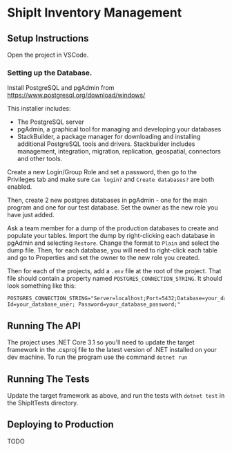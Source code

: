 # ShipIt Inventory Management

## Setup Instructions
Open the project in VSCode.

### Setting up the Database.

Install PostgreSQL and pgAdmin from https://www.postgresql.org/download/windows/

This installer includes:

- The PostgreSQL server
- pgAdmin, a graphical tool for managing and developing your databases
- StackBuilder, a package manager for downloading and installing additional PostgreSQL tools and drivers. Stackbuilder includes management, integration, migration, replication, geospatial, connectors and other tools.

Create a new Login/Group Role and set a password, then go to the Privileges tab and make sure `Can login?` and `Create databases?` are both enabled.

Then, create 2 new postgres databases in pgAdmin - one for the main program and one for our test database. Set the owner as the new role you have just added.

Ask a team member for a dump of the production databases to create and populate your tables. Import the dump by right-clicking each database in pgAdmin and selecting `Restore`. Change the format to `Plain` and select the dump file. Then, for each database, you will need to right-click each table and go to Properties and set the owner to the new role you created.

Then for each of the projects, add a `.env` file at the root of the project.
That file should contain a property named `POSTGRES_CONNECTION_STRING`.
It should look something like this:
```
POSTGRES_CONNECTION_STRING="Server=localhost;Port=5432;Database=your_database_name;User Id=your_database_user; Password=your_database_password;"

```

## Running The API
The project uses .NET Core 3.1 so you'll need to update the target framework in the .csproj file to the latest version of .NET installed on your dev machine.
To run the program use the command `dotnet run` 

## Running The Tests
Update the target framework as above, and run the tests with `dotnet test` in the ShipItTests directory.

## Deploying to Production
TODO
